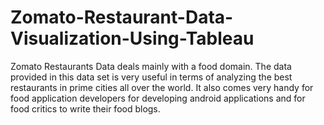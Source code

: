 # Zomato-Restaurant-Data-Visualization-Using-Tableau
Zomato Restaurants Data deals mainly with a food domain. The data provided in this data set is very useful in terms of analyzing the best restaurants in prime cities all over the world. It also comes very handy for food application developers for developing android applications and for food critics to write their food blogs.
